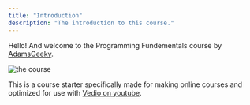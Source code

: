 ```yaml
---
title: "Introduction"
description: "The introduction to this course."
---
```


Hello! And welcome to the Programming Fundementals course by [AdamsGeeky][twitter].

![the course](./images/social-share-cover.jpg)

This is a course starter specifically made for making online courses and optimized for use with [Vedio on youtube][youtube].

[twitter]: https://twitter.com/AdamsGeeky
[youtube]: https://www.youtube.com/playlist?list=PLyJeNU_bQljZqPY92sryLLKMSKjrhuH01

